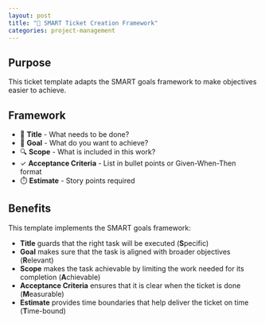 ```yaml
---
layout: post
title: "🧠 SMART Ticket Creation Framework"
categories: project-management
---
```

## Purpose

This ticket template adapts the SMART goals framework to make objectives easier to achieve.

## Framework

- 📝 **Title** - What needs to be done?
- 🎯 **Goal** - What do you want to achieve? 
- 🔍 **Scope** - What is included in this work? 
- ✓  **Acceptance Criteria** - List in bullet points or Given-When-Then format 
- ⏱️ **Estimate** - Story points required

## Benefits

This template implements the SMART goals framework:

* **Title** guards that the right task will be executed (**S**pecific)
* **Goal** makes sure that the task is aligned with broader objectives (**R**elevant)
* **Scope** makes the task achievable by limiting the work needed for its completion (**A**chievable)
* **Acceptance Criteria** ensures that it is clear when the ticket is done (**M**easurable)
* **Estimate** provides time boundaries that help deliver the ticket on time (**T**ime-bound)
